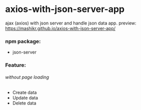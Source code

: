 # axios-with-json-server-app
ajax (axios) with json server and handle json data app. preview: https://mashikr.github.io/axios-with-json-server-app/

<h3>npm package:</h3>
<ul>
<li>json-server</li>
</ul>

<h3>Feature:</h3>
<h6>without page loading</h6>
<ul>
<li>Create data</li>
<li>Update data</li>
<li>Delete data</li>
</ul>
